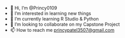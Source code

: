 - 👋 Hi, I’m @Princy0109
- 👀 I’m interested in learning new things
- 🌱 I’m currently learning R Studio & Python
- 💞️ I’m looking to collaborate on my Capstone Project
- 📫 How to reach me princypatel3507@gmail.com
  
<!---
Princy0109/Princy0109 is a ✨ special ✨ repository because its `README.md` (this file) appears on your GitHub profile.
You can click the Preview link to take a look at your changes.
--->
